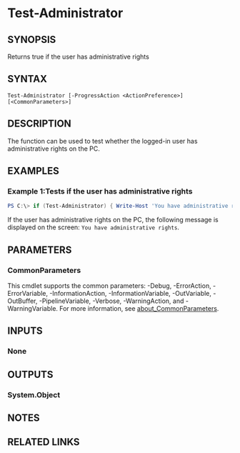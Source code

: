 ﻿---
external help file: EulandaConnect-help.xml
Module Name: EulandaConnect
online version: https://github.com/Eulanda/EulandaConnect/blob/master/docs/Test-Administrator.md
schema: 2.0.0
lastMod: 2024-03-19T06:27:25
---

# Test-Administrator

## SYNOPSIS
Returns true if the user has administrative rights

## SYNTAX

```
Test-Administrator [-ProgressAction <ActionPreference>] [<CommonParameters>]
```

## DESCRIPTION
The function can be used to test whether the logged-in user has administrative rights on the PC.

## EXAMPLES

### Example 1:Tests if the user  has administrative rights
```powershell
PS C:\> if (Test-Administrator) { Write-Host 'You have administrative rights' }
```

If the user has administrative rights on the PC, the following message is displayed on the screen: `You have administrative rights`.

## PARAMETERS


### CommonParameters
This cmdlet supports the common parameters: -Debug, -ErrorAction, -ErrorVariable, -InformationAction, -InformationVariable, -OutVariable, -OutBuffer, -PipelineVariable, -Verbose, -WarningAction, and -WarningVariable. For more information, see [about_CommonParameters](http://go.microsoft.com/fwlink/?LinkID=113216).

## INPUTS

### None

## OUTPUTS

### System.Object
## NOTES

## RELATED LINKS


